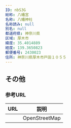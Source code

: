 ```yaml
---
ID: nbS3G
総称: 八幡宮
名称: 八幡神社
名称読み: null
別名: null
都道府県: 神奈川県
区域: 厚木市
緯度: 35.4014889
経度: 139.3650823
郵便番号: 2430023
住所: 神奈川県厚木市戸田１０５５
---
```


## その他

### 参考URL

| URL | 説明          |
| --- | ------------- |
|     | OpenStreetMap |
